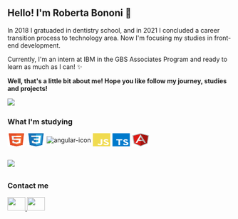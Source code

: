 ## Hello! I'm Roberta Bononi 🤩

<div>
  <p>In 2018 I gratuaded in dentistry school, and in 2021 I concluded a career transition process to technology area. Now I'm focusing my studies in front-end development.</p>
  <p>Currently, I'm an intern at IBM in the GBS Associates Program and ready to learn as much as I can! ✨</p>

  **Well, that's a little bit about me! Hope you like follow my journey, studies and projects!**
  
  <img height="180" src="https://thumbs.gfycat.com/DifferentAccomplishedAmazondolphin-size_restricted.gif">
  
</div>

### What I'm studying
<div style="display: inline_block">
  <img align="center" alt="html-icon" height="30" width="40" src="https://raw.githubusercontent.com/devicons/devicon/master/icons/html5/html5-original.svg">
  <img align="center" alt="css-icon" height="30" width="40" src="https://raw.githubusercontent.com/devicons/devicon/master/icons/css3/css3-original.svg">
  <img align="center" alt="angular-icon" height="30" width="40" src="https://cdn.worldvectorlogo.com/logos/bootstrap-5-1.svg">
  <img align="center" alt="js-icon" height="30" width="40" src="https://raw.githubusercontent.com/devicons/devicon/master/icons/javascript/javascript-plain.svg">
  <img align="center" alt="ts-icon" height="30" width="40" src="https://raw.githubusercontent.com/devicons/devicon/master/icons/typescript/typescript-plain.svg">
  <img align="center" alt="angular-icon" height="30" width="40" src="https://raw.githubusercontent.com/devicons/devicon/master/icons/angularjs/angularjs-original.svg">
  
</div>

##

<img height="180em" src="https://github-readme-stats.vercel.app/api/top-langs/?username=robertabononi&layout=compact&langs_count=16&theme=dracula"/>

##

### Contact me
<div style="display: inline_block">
  <a href="https://www.linkedin.com/in/robertabononi/">
    <img height="30" width="40" src="https://cdn.worldvectorlogo.com/logos/linkedin-icon-2.svg" target="_blank">
  </a>
  <a href="mailto: roberta.bononi16@gmail.com">
    <img height="30" width="40" src="https://cdn.worldvectorlogo.com/logos/official-gmail-icon-2020-.svg" target="_blank">
  </a>
</div>
